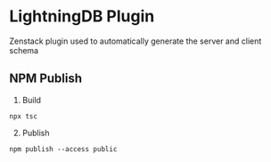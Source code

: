 # LightningDB Plugin

Zenstack plugin used to automatically generate the server and client schema

## NPM Publish

1. Build

```
npx tsc
```

2. Publish

```
npm publish --access public
```
